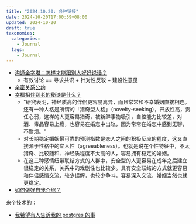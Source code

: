 ```yaml
---
title: "2024.10.20: 各种链接"
date: 2024-10-20T17:00:59+08:00
updated: 2024-10-20
draft: true
taxonomies:
  categories:
    - Journal
  tags:
    - Journal
---
```


- [沟通金字塔：怎样才能跟别人好好说话？](https://mp.weixin.qq.com/s?__biz=MzAxNTY0NjEzNg==&mid=2247485125&idx=1&sn=f2555348ae64a3272be8fea83e138b49&chksm=9b81aa12acf6230416889c65148cbfcd12219456f7ac47237563daa0ffd8dfdf16e407043b32&mpshare=1&scene=1&srcid=1023o06dBD2IG7MaaQdtcHxW#rd)
  - 有效讨论 == 寻求共识 + 针对性反驳 + 建设性意见
- [亲密关系公约](https://mp.weixin.qq.com/s?__biz=MjM5MTg3MDA5NA==&mid=2650832540&idx=1&sn=a0d13ff19feea8db865cb1d81812c082&chksm=bd5a237d8a2daa6b1a6a65c39045f2e00ea8022968968e251a29ef213fb23513a1e8fb458e3d#rd)
- [幸福相伴到老的秘诀是什么？](https://youzhiyouxing.cn/n/materials/627)
  - "研究表明，神经质高的伴侣更容易离异，而且常常和不幸婚姻直接相连。还有一种人格是所谓的「猎奇型人格」（novelty-seeking），开放性高，责任心弱，这样的人更容易猎奇，被新鲜事物吸引，自控能力比较差，对酒、毒品容易上瘾，也容易在婚恋中出轨，因为常常在婚恋中感到无聊，不耐烦。"
  - 对长期稳定婚姻最可靠的预测指数是恋人之间的积极反应的程度，这又直接源于性格中的宜人性（agreeableness）。也就是说在个性特征中，不太猎奇、比较随和、神经质程度不太高的人，容易拥有稳定的婚姻。
  - 在这三种感情纽带联结方式的人群中，安全型的人更容易在成年之后建立很稳定的关系，关系中的戏剧性也比较少。具有安全联结的方式就更容易和伴侣感情交流，较少误解，也较少争斗，容易深入交流，婚姻当然也就更稳定。
- [如何做好自我介绍？](https://mp.weixin.qq.com/s?__biz=MjM5MTc5NTk1MQ==&mid=2451983231&idx=1&sn=4c9391b19771023a074810c82ef3dc31&chksm=b162f4ff86157de9c2707a54abbb6160f932ab408d33cbc366d831243ba477230f8b982e7f47&mpshare=1&scene=1&srcid=1208z6eO4Q0nwYcl1j1Jzmtj&sharer_sharetime=1607643589976&sharer_shareid=b49957037d747b0a79647e51eff75a85#rd)

来个技术的：

- [我希望有人告诉我的 postgres 的事](https://challahscript.com/what_i_wish_someone_told_me_about_postgres)
